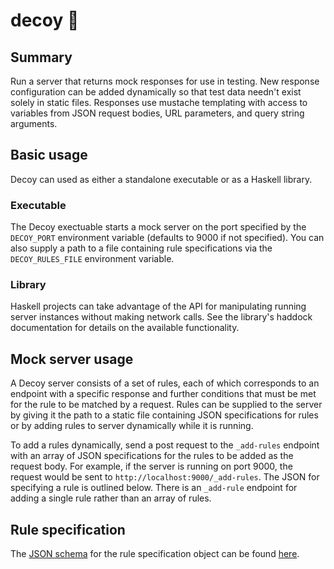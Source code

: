 # decoy :duck:

## Summary
Run a server that returns mock responses for use in testing. New response
configuration can be added dynamically so that test data needn't exist solely
in static files. Responses use mustache templating with access to variables
from JSON request bodies, URL parameters, and query string arguments.

## Basic usage
Decoy can used as either a standalone executable or as a Haskell library.

### Executable
The Decoy exectuable starts a mock server on the port specified by the
`DECOY_PORT` environment variable (defaults to 9000 if not specified). You can
also supply a path to a file containing rule specifications via the
`DECOY_RULES_FILE` environment variable.

### Library
Haskell projects can take advantage of the API for manipulating running server
instances without making network calls. See the library's haddock documentation
for details on the available functionality.

## Mock server usage
A Decoy server consists of a set of rules, each of which corresponds to an
endpoint with a specific response and further conditions that must be met for
the rule to be matched by a request. Rules can be supplied to the server by
giving it the path to a static file containing JSON specifications for rules or
by adding rules to server dynamically while it is running.

To add a rules dynamically, send a post request to the `_add-rules` endpoint
with an array of JSON specifications for the rules to be added as the request
body. For example, if the server is running on port 9000, the request would be
sent to `http://localhost:9000/_add-rules`. The JSON for specifying a rule is
outlined below. There is an `_add-rule` endpoint for adding a single rule
rather than an array of rules.

## Rule specification
The [JSON schema](https://json-schema.org) for the rule specification object
can be found [here](./rule-spec.schema.json).
